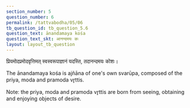 ```yaml
---
section_number: 5
question_number: 6
permalink: /tattvabodha/05/06
tb_question_id: tb_question_5.6
question_text: ānandamaya kośa
question_text_skt: आनन्दमयः कः
layout: layout_tb_question
---
```


<!-- skt-start -->

प्रियमोदप्रमोदवृत्तिमत् स्वस्वरूपाज्ञानं यदस्ति, तदानन्दमयः कोशः। 

<!-- skt-end -->

<!-- eng-start -->

The ānandamaya kośa is ajñāna of one's own svarūpa, 
composed of the priya, moda and pramoda vr̥ttis. 

Note: the priya, moda and pramoda vr̥ttis are born from
seeing, obtaining and enjoying objects of desire.
<!-- eng-end -->
